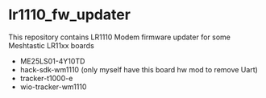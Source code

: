 # lr1110_fw_updater
This repository contains LR1110 Modem firmware updater for some Meshtastic LR11xx boards


* ME25LS01-4Y10TD
* hack-sdk-wm1110 (only myself have this board hw mod to remove Uart)
* tracker-t1000-e
* wio-tracker-wm1110
